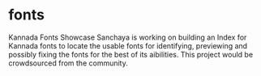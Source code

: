 # fonts
Kannada Fonts Showcase
Sanchaya is working on building an Index for Kannada fonts to locate the usable fonts for identifying, previewing and possibly fixing the fonts for the best of its aibilities. This project would be crowdsourced from the community. 
